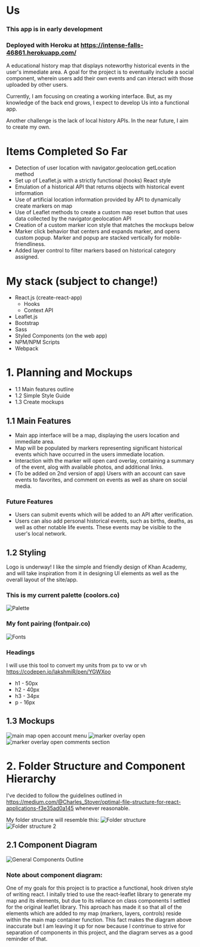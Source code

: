 # Us 
### This app is in early development
### Deployed with Heroku at https://intense-falls-46861.herokuapp.com/

A educational history map that displays noteworthy historical events in the user's immediate area.
A goal for the project is to eventually include a social component, wherein users add their own events and can interact with those uploaded by other users.

Currently, I am focusing on creating a working interface. But, as my knowledge of the back end grows, I expect to develop Us into a functional app. 

Another challenge is the lack of local history APIs. In the near future, I aim to create my own. 

# Items Completed So Far

  - Detection of user location with navigator.geolocation getLocation method
  - Set up of Leaflet.js with a strictly functional (hooks) React style
  - Emulation of a historical API that returns objects with historical event information
  - Use of artificial location information provided by API to dynamically create markers on map
  - Use of Leaflet methods to create a custom map reset button that uses data collected by the navigator.geolocation API
  - Creation of a custom marker icon style that matches the mockups below
  - Marker click behavior that centers and expands marker, and opens custom popup. Marker and popup are stacked vertically for mobile-friendliness.
  - Added layer control to filter markers based on historical category assigned.

# My stack (subject to change!)

- React.js (create-react-app)
  - Hooks
  - Context API
- Leaflet.js
- Bootstrap
- Sass
- Styled Components (on the web app)
- NPM/NPM Scripts
- Webpack

# 1. Planning and Mockups

- 1.1 Main features outline
- 1.2 Simple Style Guide
- 1.3 Create mockups

## 1.1 Main Features

- Main app interface will be a map, displaying the users location and immediate area.
- Map will be populated by markers representing significant historical events which have occurred in the users immediate location.
- Interaction with the marker will open card overlay, containing a summary of the event, alog with available photos, and additional links.
- (To be added on 2nd version of app) Users with an account can save events to favorites, and comment on events as well as share on social media.

### Future Features

- Users can submit events which will be added to an API after verification.
- Users can also add personal historical events, such as births, deaths, as well as other notable life events. These events may be visible to the user's local network.

## 1.2 Styling

Logo is underway!
I like the simple and friendly design of Khan Academy, and will take inspiration from it in designing UI elements as well as the overall layout of the site/app.

### This is my current palette (coolors.co)

![Palette](https://github.com/francoisboulou/us-history-maps/blob/master/src/assets/images/README/styles/palette.PNG)

### My font pairing (fontpair.co)

![Fonts](https://github.com/francoisboulou/us-history-maps/blob/master/src/assets/images/README/styles/fonts.PNG)

### Headings

I will use this tool to convert my units from px to vw or vh https://codepen.io/lakshmiR/pen/YGWXoo

- h1 - 50px
- h2 - 40px
- h3 - 34px
- p - 16px

## 1.3 Mockups

![main map open account menu](https://github.com/francoisboulou/us-history-maps/blob/master/src/assets/images/README/mockup/UI/mainViewOpenMenu.jpg)
![marker overlay open](https://github.com/francoisboulou/us-history-maps/blob/master/src/assets/images/README/mockup/UI/overlayView.jpg)
![marker overlay open comments section](https://github.com/francoisboulou/us-history-maps/blob/master/src/assets/images/README/mockup/UI/overlayScrolled.jpg)

# 2. Folder Structure and Component Hierarchy

I've decided to follow the guidelines outlined in https://medium.com/@Charles_Stover/optimal-file-structure-for-react-applications-f3e35ad0a145 whenever reasonable.

My folder structure will resemble this:
![Folder structure](https://github.com/francoisboulou/us-history-maps/blob/master/src/assets/images/README/folder%20structure/structure_1.PNG)
![Folder structure 2](https://github.com/francoisboulou/us-history-maps/blob/master/src/assets/images/README/folder%20structure/structure_2.PNG)

## 2.1 Component Diagram

![General Components Outline](https://github.com/francoisboulou/us-history-maps/blob/master/src/assets/images/README/component%20diagrams/componentDiagram_1.jpg)

### Note about component diagram: 
One of my goals for this project is to practice a functional, hook driven style of writing react. I initally tried to use the react-leaflet library to generate my map and its elements, but due to its reliance on class components I settled for the original leaflet library. This aproach has made it so that all of the elements which are added to my map (markers, layers, controls) reside within the main map container function. This fact makes the diagram above inaccurate but I am leaving it up for now because I contrinue to strive for separation of components in this project, and the diagram serves as a good reminder of that.  
